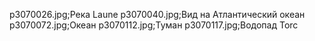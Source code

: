p3070026.jpg;Река Laune
p3070040.jpg;Вид на Атлантический океан
p3070072.jpg;Океан
p3070112.jpg;Туман
p3070117.jpg;Водопад Torc